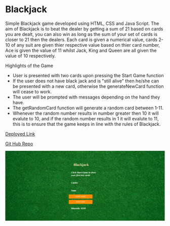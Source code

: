 # Blackjack
Simple Blackjack game developed using HTML, CSS and Java Script. The aim of Blackjack is to beat the dealer by getting a sum of 21 based on cards you are dealt, you can also win as long as the sum of your set of cards is closer to 21 then the dealers. Each card is given a numerical value, cards 2-10 of any suit are given thier respective value based on thier card number, Ace is given the value of 11 whilst Jack, King and Queen are all given the value of 10 respectively. 

Highlights of the Game 
- User is presented with two cards upon pressing the Start Game function 
- If the user does not have black jack and is "still alive" then he/she can be presented with a new card,
otherwise the generateNewCard function will cease to work.
- The user will be prompted with messages depending on the hand they have.
- The getRandomCard function will generate a random card between 1-11.
- Whenever the random number results in number greater then 10 it will evalute to 10, and if the random number results in 1 it will evalute to 11, this is to ensure that the game keeps in line with the rules of Blackjack.

[Deployed Link](https://neo1coder.github.io/Blackjack/)

[Git Hub Repo](https://github.com/Neo1Coder/Blackjack)

![website image](./assets/Images/blackjack.png)
